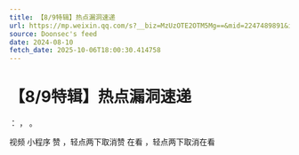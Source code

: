 ```yaml
---
title: 【8/9特辑】热点漏洞速递
url: https://mp.weixin.qq.com/s?__biz=MzUzOTE2OTM5Mg==&mid=2247489891&idx=2&sn=a6533f75ecec6007996aa27e97bc5574
source: Doonsec's feed
date: 2024-08-10
fetch_date: 2025-10-06T18:00:30.414758
---
```


# 【8/9特辑】热点漏洞速递

：
，
。

视频
小程序
赞
，轻点两下取消赞
在看
，轻点两下取消在看